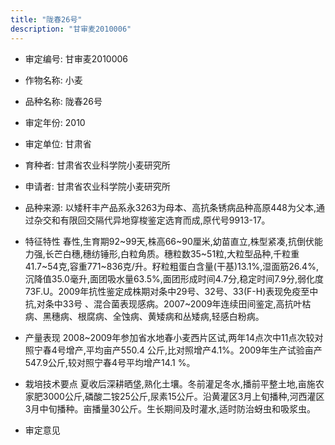 ```yaml
---
title: "陇春26号"
description: "甘审麦2010006"
---
```

* 审定编号:  甘审麦2010006

*  作物名称:  小麦

*  品种名称:  陇春26号

*  审定年份:  2010

*  审定单位:  甘肃省

* 育种者:  甘肃省农业科学院小麦研究所

*  申请者:  甘肃省农业科学院小麦研究所

*  品种来源:  以矮秆丰产品系永3263为母本、高抗条锈病品种高原448为父本,通过杂交和有限回交隔代异地穿梭鉴定选育而成,原代号9913-17。

*  特征特性
春性,生育期92~99天,株高66~90厘米,幼苗直立,株型紧凑,抗倒伏能力强,长芒白穗,穗纺锤形,白粒角质。穗粒数35~51粒,大粒型品种,千粒重41.7~54克,容重771~836克/升。籽粒粗蛋白含量(干基)13.1%,湿面筋26.4%,沉降值35.0毫升,面团吸水量63.5%,面团形成时间4.7分,稳定时间7.9分,弱化度73F.U。2009年抗性鉴定成株期对条中29号、32号、33(F-H)表现免疫至中抗,对条中33号 、混合菌表现感病。2007~2009年连续田间鉴定,高抗叶枯病、黑穗病、根腐病、全蚀病、黄矮病和丛矮病,轻感白粉病。

*  产量表现
2008~2009年参加省水地春小麦西片区试,两年14点次中11点次较对照宁春4号增产,平均亩产550.4 公斤,比对照增产4.1%。2009年生产试验亩产547.9公斤,较对照宁春4号平均增产14.1 %。

*  栽培技术要点
夏收后深耕晒垡,熟化土壤。冬前灌足冬水,播前平整土地,亩施农家肥3000公斤,磷酸二铵25公斤,尿素15公斤。沿黄灌区3月上旬播种,河西灌区3月中旬播种。亩播量30公斤。生长期间及时灌水,适时防治蚜虫和吸浆虫。

*  审定意见

